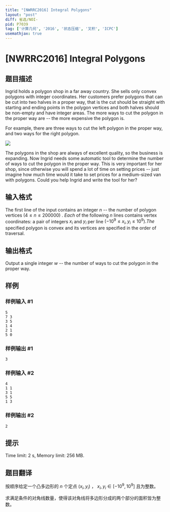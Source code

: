 ```yaml
---
title: "[NWRRC2016] Integral Polygons"
layout: "post"
diff: 省选/NOI-
pid: P7039
tag: ['计算几何', '2016', '状态压缩', '叉积', 'ICPC']
usemathjax: true
---
```


# [NWRRC2016] Integral Polygons
## 题目描述



Ingrid holds a polygon shop in a far away country. She sells only convex polygons with integer coordinates. Her customers prefer polygons that can be cut into two halves in a proper way, that is the cut should be straight  with starting and ending points in the polygon vertices and both halves should be non-empty and have integer areas. The more ways to cut the polygon in the proper way are -- the more expensive the polygon is.

For example, there are three ways to cut the left polygon in the proper way, and two ways for the right polygon.

![](https://cdn.luogu.com.cn/upload/image_hosting/fei0xc33.png)

The polygons in the shop are always of excellent quality, so the business is expanding. Now Ingrid needs some automatic tool to determine the number of ways to cut the polygon in the proper way. This is very important for her shop, since otherwise you will spend a lot of time on setting prices -- just imagine how much time would it take to set prices for a medium-sized van with polygons. Could you help Ingrid and write the tool for her?


## 输入格式



The first line of the input contains an integer $n$ -- the number of polygon vertices $(4 \le n \le 200 000)$ . $ Each$ of the following $n$ lines contains vertex coordinates: a pair of integers $x_{i}$ and $y_{i}$ per line $(-10^{9} \le x_{i}, y_{i} \le 10^{9}).  The$ specified polygon is convex and its vertices are specified in the order of traversal.


## 输出格式



Output a single integer $w$ -- the number of ways to cut the polygon in the proper way.


## 样例

### 样例输入 #1
```
5
7 3
3 5
1 4
2 1
5 0

```
### 样例输出 #1
```
3

```
### 样例输入 #2
```
4
1 1
3 1
5 5
1 3

```
### 样例输出 #2
```
2

```
## 提示

Time limit: 2 s, Memory limit: 256 MB. 


## 题目翻译

按顺序给定一个凸多边形的  $n$ 个定点  $(x_i,y_i)$ ， $x_i,y_i\in[-10^9,10^9]$ 且为整数。

求满足条件的对角线数量，使得该对角线将多边形分成的两个部分的面积皆为整数。
